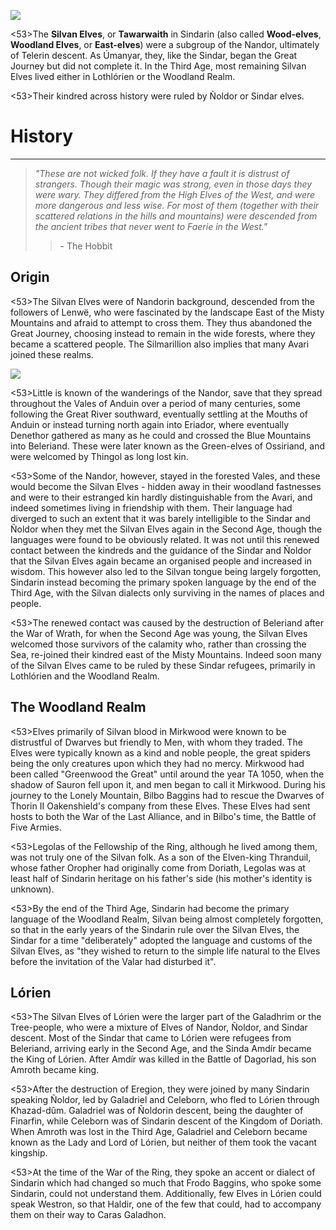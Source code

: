 ![](silvanElves/1.jpg)

<53>The **Silvan Elves**, or **Tawarwaith** in Sindarin (also called **Wood-elves**, **Woodland Elves**, or **East-elves**) were a subgroup of the Nandor, ultimately of Telerin descent. As Úmanyar, they, like the Sindar, began the Great Journey but did not complete it. In the Third Age, most remaining Silvan Elves lived either in Lothlórien or the Woodland Realm.

<53>Their kindred across history were ruled by Ñoldor or Sindar elves.

# History
---

> *"These are not wicked folk. If they have a fault it is distrust of strangers. Though their magic was strong, even in those days they were wary. They differed from the High Elves of the West, and were more dangerous and less wise. For most of them (together with their scattered relations in the hills and mountains) were descended from the ancient tribes that never went to Faerie in the West."*
>> \- The Hobbit

## **Origin**

<53>The Silvan Elves were of Nandorin background, descended from the followers of Lenwë, who were fascinated by the landscape East of the Misty Mountains and afraid to attempt to cross them. They thus abandoned the Great Journey, choosing instead to remain in the wide forests, where they became a scattered people. The Silmarillion also implies that many Avari joined these realms.

![](silvanElves/2.jpg)

<53>Little is known of the wanderings of the Nandor, save that they spread throughout the Vales of Anduin over a period of many centuries, some following the Great River southward, eventually settling at the Mouths of Anduin or instead turning north again into Eriador, where eventually Denethor gathered as many as he could and crossed the Blue Mountains into Beleriand. These were later known as the Green-elves of Ossiriand, and were welcomed by Thingol as long lost kin.

<53>Some of the Nandor, however, stayed in the forested Vales, and these would become the Silvan Elves - hidden away in their woodland fastnesses and were to their estranged kin hardly distinguishable from the Avari, and indeed sometimes living in friendship with them. Their language had diverged to such an extent that it was barely intelligible to the Sindar and Ñoldor when they met the Silvan Elves again in the Second Age, though the languages were found to be obviously related. It was not until this renewed contact between the kindreds and the guidance of the Sindar and Ñoldor that the Silvan Elves again became an organised people and increased in wisdom. This however also led to the Silvan tongue being largely forgotten, Sindarin instead becoming the primary spoken language by the end of the Third Age, with the Silvan dialects only surviving in the names of places and people.

<53>The renewed contact was caused by the destruction of Beleriand after the War of Wrath, for when the Second Age was young, the Silvan Elves welcomed those survivors of the calamity who, rather than crossing the Sea, re-joined their kindred east of the Misty Mountains. Indeed soon many of the Silvan Elves came to be ruled by these Sindar refugees, primarily in Lothlórien and the Woodland Realm.

## **The Woodland Realm**

<53>Elves primarily of Silvan blood in Mirkwood were known to be distrustful of Dwarves but friendly to Men, with whom they traded. The Elves were typically known as a kind and noble people, the great spiders being the only creatures upon which they had no mercy. Mirkwood had been called "Greenwood the Great" until around the year TA 1050, when the shadow of Sauron fell upon it, and men began to call it Mirkwood. During his journey to the Lonely Mountain, Bilbo Baggins had to rescue the Dwarves of Thorin II Oakenshield's company from these Elves. These Elves had sent hosts to both the War of the Last Alliance, and in Bilbo's time, the Battle of Five Armies.

<53>Legolas of the Fellowship of the Ring, although he lived among them, was not truly one of the Silvan folk. As a son of the Elven-king Thranduil, whose father Oropher had originally come from Doriath, Legolas was at least half of Sindarin heritage on his father's side (his mother's identity is unknown).

<53>By the end of the Third Age, Sindarin had become the primary language of the Woodland Realm, Silvan being almost completely forgotten, so that in the early years of the Sindarin rule over the Silvan Elves, the Sindar for a time "deliberately" adopted the language and customs of the Silvan Elves, as "they wished to return to the simple life natural to the Elves before the invitation of the Valar had disturbed it".

## **Lórien**

<53>The Silvan Elves of Lórien were the larger part of the Galadhrim or the Tree-people, who were a mixture of Elves of Nandor, Ñoldor, and Sindar descent. Most of the Sindar that came to Lórien were refugees from Beleriand, arriving early in the Second Age, and the Sinda Amdír became the King of Lórien. After Amdír was killed in the Battle of Dagorlad, his son Amroth became king.

<53>After the destruction of Eregion, they were joined by many Sindarin speaking Ñoldor, led by Galadriel and Celeborn, who fled to Lórien through Khazad-dûm. Galadriel was of Ñoldorin descent, being the daughter of Finarfin, while Celeborn was of Sindarin descent of the Kingdom of Doriath. When Amroth was lost in the Third Age, Galadriel and Celeborn became known as the Lady and Lord of Lórien, but neither of them took the vacant kingship.

<53>At the time of the War of the Ring, they spoke an accent or dialect of Sindarin which had changed so much that Frodo Baggins, who spoke some Sindarin, could not understand them. Additionally, few Elves in Lórien could speak Westron, so that Haldir, one of the few that could, had to accompany them on their way to Caras Galadhon.
